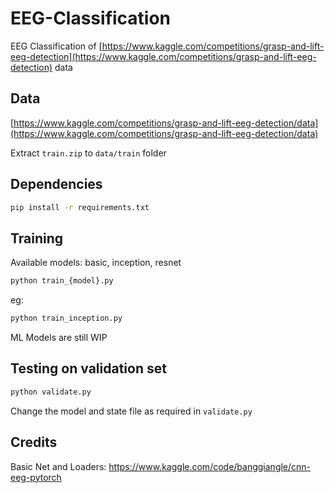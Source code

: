 # EEG-Classification

EEG Classification of [https://www.kaggle.com/competitions/grasp-and-lift-eeg-detection](https://www.kaggle.com/competitions/grasp-and-lift-eeg-detection) data

## Data

[https://www.kaggle.com/competitions/grasp-and-lift-eeg-detection/data](https://www.kaggle.com/competitions/grasp-and-lift-eeg-detection/data)

Extract `train.zip` to `data/train` folder

## Dependencies

```bash
pip install -r requirements.txt
```

## Training

Available models: basic, inception, resnet

```bash
python train_{model}.py
```

eg:

```bash
python train_inception.py
```

ML Models are still WIP

## Testing on validation set

```bash
python validate.py
```

Change the model and state file as required in `validate.py`

## Credits

Basic Net and Loaders: https://www.kaggle.com/code/banggiangle/cnn-eeg-pytorch